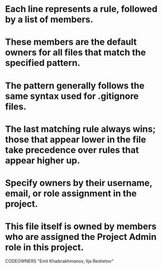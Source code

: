 # Each line represents a rule, followed by a list of members.
# These members are the default owners for all files that match the specified pattern.
# The pattern generally follows the same syntax used for .gitignore files.
# The last matching rule always wins; those that appear lower in the file take precedence over rules that appear higher up.
# Specify owners by their username, email, or role assignment in the project.

# This file itself is owned by members who are assigned the Project Admin role in this project.
CODEOWNERS "Emil Khaibrakhmanov, Ilja Reshetov"